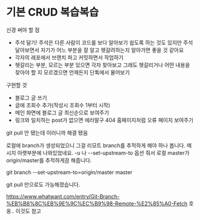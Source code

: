# 기본 CRUD 복습복습

신경 써야 할 점
* 주석 달기! 주석은 다른 사람이 코드를 보다 알아보기 쉽도록 하는 것도 있지만 주석 달아보면서 자기가 어느 부분을 잘 알고 헷갈려하는지 알아가면 좋을 것 같아요
* 각자의 레포에서 브랜치 파고 커밋하면서 작업하기
* 헷갈리는 부분, 모르는 부분 있으면 각자 찾아보고 그래도 헷갈리거나 어떤 내용을 찾아야 할 지 모르겠으면 언제든지 단톡에서 물어보기

구현할 것
* 블로그 글 쓰기
* 글에 조회수 추가(작성시 조회수 1부터 시작)
* 메인 화면에 블로그 글 최신순으로 보여주기
* 링크와 일치하는 post가 없으면 에러말구 404 홈페이지처럼 오류 페이지 보여주기

git pull 안 됐는데 이러니까 해결 됐음

로컬에 branch가 생성되었으니 그걸 리모트 branch를 추적하게 해야 하나 봅니다. 
메시지 아랫부분에 나와있었네요.
-u 나 --set-upstream-to 옵션 줘서 로컬 master가 origin/master를 추적하게끔 해줍니다.

git branch --set-upstream-to=origin/master master

git pull 만으로도 가능해졌습니다.

https://www.whatwant.com/entry/Git-Branch-%EB%B8%8C%EB%9E%9C%EC%B9%98-Remote-%E2%85%A0-Fetch
호옹.. 이것도 참고
